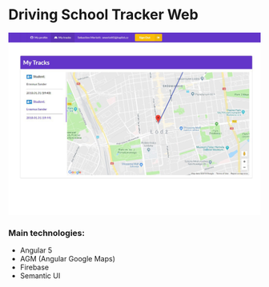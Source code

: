 # Driving School Tracker Web
![Preview](preview.jpg?raw=true "Preview")
### Main technologies: ###
* Angular 5
* AGM (Angular Google Maps)
* Firebase
* Semantic UI